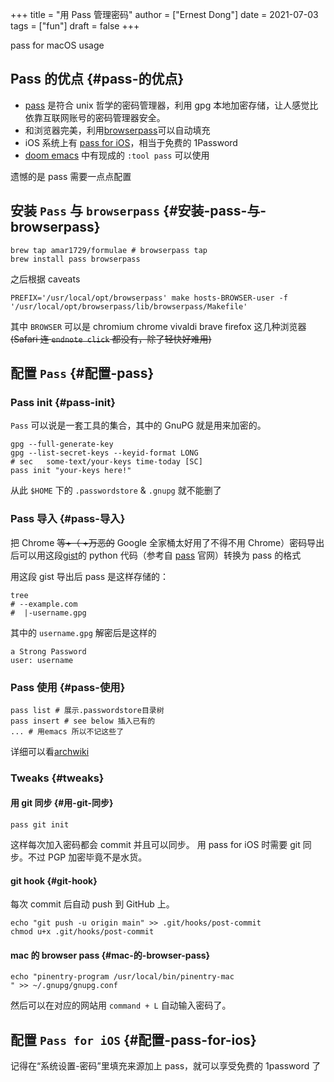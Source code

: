 +++
title = "用 Pass 管理密码"
author = ["Ernest Dong"]
date = 2021-07-03
tags = ["fun"]
draft = false
+++

pass for macOS usage
<!--more-->


## Pass 的优点 {#pass-的优点}

-   [pass](https://www.passwordstore.org/) 是符合 unix 哲学的密码管理器，利用 gpg 本地加密存储，让人感觉比依靠互联网账号的密码管理器安全。
-   和浏览器完美，利用[browserpass](https://github.com/browserpass/browserpass-extension)可以自动填充
-   iOS 系统上有 [pass for iOS](https://github.com/mssun/passforios)，相当于免费的 1Password
-   [doom emacs](https://github.com/hlissner/doom-emacs) 中有现成的 `:tool pass` 可以使用

遗憾的是 pass 需要一点点配置


## 安装 `Pass` 与 `browserpass` {#安装-pass-与-browserpass}

```shell
brew tap amar1729/formulae # browserpass tap
brew install pass browserpass
```

之后根据 caveats

```shell
PREFIX='/usr/local/opt/browserpass' make hosts-BROWSER-user -f '/usr/local/opt/browserpass/lib/browserpass/Makefile'
```

其中 `BROWSER` 可以是 chromium chrome vivaldi brave firefox 这几种浏览器 ~~(Safari 连 `endnote click` 都没有，除了轻快好难用)~~


## 配置 `Pass` {#配置-pass}


### Pass init {#pass-init}

`Pass` 可以说是一套工具的集合，其中的 GnuPG 就是用来加密的。

```shell
gpg --full-generate-key
gpg --list-secret-keys --keyid-format LONG
# sec   some-text/your-keys time-today [SC]
pass init "your-keys here!"
```

从此 `$HOME` 下的 `.passwordstore` & `.gnupg` 就不能删了


### Pass 导入 {#pass-导入}

把 Chrome ~~等+（ +万恶的~~ Google 全家桶太好用了不得不用 Chrome）密码导出后可以用这段[gist](https://gist.github.com/ErnestDong/0fc61d76777770a03ffc5bdfda2a5b17)的 python 代码（参考自 [pass](https://www.passwordstore.org/) 官网）转换为 pass 的格式

用这段 gist 导出后 pass 是这样存储的：

```shell
tree
# --example.com
#  |-username.gpg
```

其中的 `username.gpg` 解密后是这样的

```text
a Strong Password
user: username
```


### Pass 使用 {#pass-使用}

```shell
pass list # 展示.passwordstore目录树
pass insert # see below 插入已有的
... # 用emacs 所以不记这些了
```

详细可以看[archwiki](https://wiki.archlinux.org/title/Pass)


### Tweaks {#tweaks}


#### 用 git 同步 {#用-git-同步}

```shell
pass git init
```

这样每次加入密码都会 commit 并且可以同步。 用 pass for iOS 时需要 git 同步。不过 PGP 加密毕竟不是水货。


#### git hook {#git-hook}

每次 commit 后自动 push 到 GitHub 上。

```shell
echo "git push -u origin main" >> .git/hooks/post-commit
chmod u+x .git/hooks/post-commit
```


#### mac 的 browser pass {#mac-的-browser-pass}

```shell
echo "pinentry-program /usr/local/bin/pinentry-mac
" >> ~/.gnupg/gnupg.conf
```

然后可以在对应的网站用 `command + L` 自动输入密码了。


## 配置 `Pass for iOS` {#配置-pass-for-ios}

记得在“系统设置-密码”里填充来源加上 pass，就可以享受免费的 1password 了
